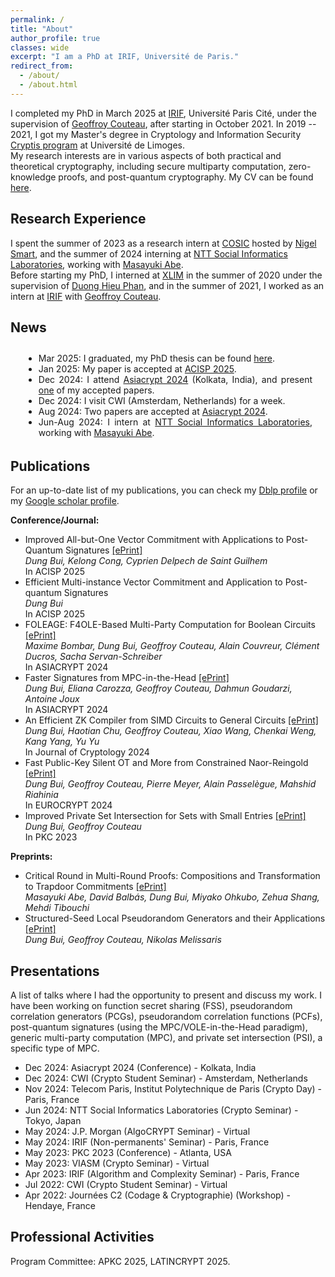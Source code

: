 ```yaml
---
permalink: /
title: "About"
author_profile: true
classes: wide
excerpt: "I am a PhD at IRIF, Université de Paris."
redirect_from: 
  - /about/
  - /about.html
---
```

<style>
div {
  text-align: justify;
  text-justify: inter-word;
}
</style>
<style>
    .scrollable {
      width: 100%;           /* Set the width to match the page width */
      max-width: 100%;       /* Prevent overflow beyond the page width */
      height: 150px;         /* Fixed height for vertical scrolling */
      overflow-y: scroll;    /* Enable vertical scrolling */
      border: 1px solid transparent; /* Optional: Add a border for visibility */
      box-sizing: border-box; /* Include padding and border in the width */
      padding: 10px 20px 0px;         /* Optional: Add padding for spacing */
    }
  .scrollable ul {
    margin: 0;        /* Remove default margin for the list */
  }
  </style>
  

I completed my PhD in March 2025 at [IRIF](https://www.irif.fr/), Université Paris Cité, under the supervision of [Geoffroy Couteau](https://geoffroycouteau.github.io/), after starting in October 2021. In 2019 -- 2021, I got my Master's degree in Cryptology and Information Security [Cryptis program](https://www.cryptis.fr/) at Université de Limoges. <br>
My research interests are in various aspects of both practical and theoretical cryptography, including secure multiparty computation, zero-knowledge proofs, and post-quantum cryptography. My CV can be found [here](/files/PhD_CV.pdf). 

## Research Experience
I spent the summer of 2023 as a research intern at [COSIC](https://www.esat.kuleuven.be/cosic/) hosted by [Nigel Smart](https://nigelsmart.github.io/), and the summer of 2024 interning at [NTT Social Informatics Laboratories](https://www.rd.ntt/e/sil/), working with [Masayuki Abe](https://security-kouza.github.io/nanacov/). <br>
Before starting my PhD, I interned at [XLIM](https://www.xlim.fr/en) in the summer of 2020 under the supervision of [Duong Hieu Phan](https://www.di.ens.fr/users/phan/index.html),  and in the summer of 2021, I worked as an intern at [IRIF](https://www.irif.fr/) with [Geoffroy Couteau](https://geoffroycouteau.github.io/).

## News
<div class="scrollable">
  <ul>
    <li>Mar 2025: I graduated, my PhD thesis can be found <a href="files/thesis.pdf">here</a>. </li>
    <li>Jan 2025: My paper is accepted at <a href="https://uow-ic2.github.io/acisp2025/cfp.html">ACISP 2025</a>.</li>
    <li>Dec 2024: I attend <a href="https://asiacrypt.iacr.org/2024/">Asiacrypt 2024</a> (Kolkata, India), and present <a href="https://eprint.iacr.org/2024/252">one</a> of my accepted papers.</li>
    <li>Dec 2024: I visit CWI (Amsterdam, Netherlands) for a week.</li>
    <li>Aug 2024: Two papers are accepted at <a href="https://asiacrypt.iacr.org/2024/">Asiacrypt 2024</a>.</li>
    <li>Jun-Aug 2024: I intern at <a href="https://www.rd.ntt/e/sil/">NTT Social Informatics Laboratories</a>, working with <a href="https://security-kouza.github.io/nanacov/">Masayuki Abe</a>.</li>
  </ul>
</div>

## Publications
For an up-to-date list of my publications, you can check my [Dblp profile](https://dblp.uni-trier.de/pid/127/1711.html) or my [Google scholar profile](https://scholar.google.com/citations?user=StGOHMUAAAAJ&hl=en&authuser=1).

**Conference/Journal:**
- Improved All-but-One Vector Commitment with Applications to Post-Quantum Signatures [[ePrint]](https://eprint.iacr.org/2024/097)  
  *Dung Bui, Kelong Cong, Cyprien Delpech de Saint Guilhem* <br>
  In ACISP 2025
- Efficient Multi-instance Vector Commitment and Application to Post-quantum Signatures <br>
  *Dung Bui* <br>
  In ACISP 2025
- FOLEAGE: F4OLE-Based Multi-Party Computation for Boolean Circuits [[ePrint]](https://eprint.iacr.org/2024/429)  
  *Maxime Bombar, Dung Bui, Geoffroy Couteau, Alain Couvreur, Clément Ducros, Sacha Servan-Schreiber*  
  In ASIACRYPT 2024
- Faster Signatures from MPC-in-the-Head [[ePrint]](https://eprint.iacr.org/2024/252)  
  *Dung Bui, Eliana Carozza, Geoffroy Couteau, Dahmun Goudarzi, Antoine Joux*  
  In ASIACRYPT 2024
- An Efficient ZK Compiler from SIMD Circuits to General Circuits [[ePrint]](https://eprint.iacr.org/2023/1610)  
  *Dung Bui, Haotian Chu, Geoffroy Couteau, Xiao Wang, Chenkai Weng, Kang Yang, Yu Yu*  
  In Journal of Cryptology 2024
- Fast Public-Key Silent OT and More from Constrained Naor-Reingold [[ePrint]](https://eprint.iacr.org/2024/178)  
  *Dung Bui, Geoffroy Couteau, Pierre Meyer, Alain Passelègue, Mahshid Riahinia*  
  In EUROCRYPT 2024
- Improved Private Set Intersection for Sets with Small Entries [[ePrint]](https://eprint.iacr.org/2022/334)  
  *Dung Bui, Geoffroy Couteau*  
  In PKC 2023

**Preprints:**
- Critical Round in Multi-Round Proofs: Compositions and Transformation to Trapdoor Commitments [[ePrint]](https://eprint.iacr.org/2024/1766)  
  *Masayuki Abe, David Balbás, Dung Bui, Miyako Ohkubo, Zehua Shang, Mehdi Tibouchi*
- Structured-Seed Local Pseudorandom Generators and their Applications [[ePrint]](https://eprint.iacr.org/2024/1027)  
  *Dung Bui, Geoffroy Couteau, Nikolas Melissaris*


## Presentations
A list of talks where I had the opportunity to present and discuss my work. I have been working on function secret sharing (FSS), pseudorandom correlation generators (PCGs), pseudorandom correlation functions (PCFs), post-quantum signatures (using the MPC/VOLE-in-the-Head paradigm), generic multi-party computation (MPC), and private set intersection (PSI), a specific type of MPC.

- Dec 2024: Asiacrypt 2024 (Conference) - Kolkata, India
- Dec 2024: CWI (Crypto Student Seminar) - Amsterdam, Netherlands
- Nov 2024: Telecom Paris, Institut Polytechnique de Paris (Crypto Day) - Paris, France
- Jun 2024: NTT Social Informatics Laboratories (Crypto Seminar) - Tokyo, Japan
- May 2024: J.P. Morgan (AlgoCRYPT Seminar) - Virtual
- May 2024: IRIF (Non-permanents' Seminar) - Paris, France
- May 2023: PKC 2023 (Conference) - Atlanta, USA
- May 2023: VIASM (Crypto Seminar) - Virtual
- Apr 2023: IRIF (Algorithm and Complexity Seminar) - Paris, France
- Jul 2022: CWI (Crypto Student Seminar) - Virtual
- Apr 2022: Journées C2 (Codage & Cryptographie) (Workshop) - Hendaye, France

## Professional Activities
  Program Committee: APKC 2025, LATINCRYPT 2025.
